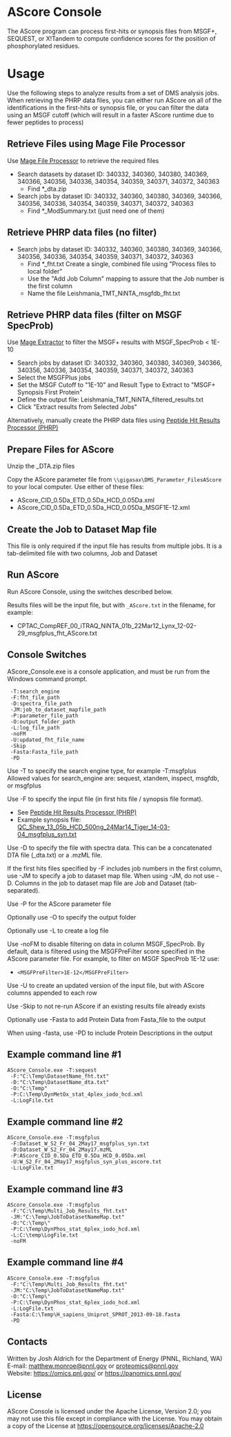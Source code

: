 # AScore Console

The AScore program can process first-hits or synopsis files from MSGF+, SEQUEST, or X!Tandem
to compute confidence scores for the position of phosphorylated residues.

# Usage

Use the following steps to analyze results from a set of DMS analysis jobs.
When retrieving the PHRP data files, you can either run AScore on all of the identifications in the first-hits or synopsis file,
or you can filter the data using an MSGF cutoff (which will result in a faster AScore runtime due to fewer peptides to process)

## Retrieve Files using Mage File Processor

Use [Mage File Processor](https://github.com/PNNL-Comp-Mass-Spec/Mage) to retrieve the required files
* Search datasets by dataset ID: 340332, 340360, 340380, 340369, 340366, 340356, 340336, 340354, 340359, 340371, 340372, 340363
  * Find *_dta.zip
* Search jobs by dataset ID: 340332, 340360, 340380, 340369, 340366, 340356, 340336, 340354, 340359, 340371, 340372, 340363
  * Find *_ModSummary.txt  (just need one of them)

## Retrieve PHRP data files (no filter)

* Search jobs by dataset ID: 340332, 340360, 340380, 340369, 340366, 340356, 340336, 340354, 340359, 340371, 340372, 340363
  * Find *_fht.txt
Create a single, combined file using "Process files to local folder"
  * Use the "Add Job Column" mapping to assure that the Job number is the first column 
  * Name the file Leishmania_TMT_NiNTA_msgfdb_fht.txt

## Retrieve PHRP data files (filter on MSGF SpecProb)

Use [Mage Extractor](https://github.com/PNNL-Comp-Mass-Spec/Mage) to filter the MSGF+ results with MSGF_SpecProb < 1E-10
* Search jobs by dataset ID: 340332, 340360, 340380, 340369, 340366, 340356, 340336, 340354, 340359, 340371, 340372, 340363
* Select the MSGFPlus jobs
* Set the MSGF Cutoff to "1E-10" and Result Type to Extract to "MSGF+ Synopsis First Protein"
* Define the output file: Leishmania_TMT_NiNTA_filtered_results.txt
* Click "Extract results from Selected Jobs"

Alternatively, manually create the PHRP data files using 
[Peptide Hit Results Processor (PHRP)](https://github.com/PNNL-Comp-Mass-Spec/PHRP)

## Prepare Files for AScore

Unzip the _DTA.zip files

Copy the AScore parameter file from `\\gigasax\DMS_Parameter_FilesAScore` to your local computer.
Use either of these files:
* AScore_CID_0.5Da_ETD_0.5Da_HCD_0.05Da.xml
* AScore_CID_0.5Da_ETD_0.5Da_HCD_0.05Da_MSGF1E-12.xml

## Create the Job to Dataset Map file

This file is only required if the input file has results from multiple jobs.
It is a tab-delimited file with two columns, Job and Dataset

## Run AScore

Run AScore Console, using the switches described below.

Results files will be the input file, but with `_AScore.txt` in the filename, for example:
* CPTAC_CompREF_00_iTRAQ_NiNTA_01b_22Mar12_Lynx_12-02-29_msgfplus_fht_AScore.txt

## Console Switches

AScore_Console.exe is a console application, and must be run from the Windows command prompt.

```
 -T:search_engine
 -F:fht_file_path
 -D:spectra_file_path
 -JM:job_to_dataset_mapfile_path
 -P:parameter_file_path
 -O:output_folder_path
 -L:log_file_path
 -noFM
 -U:updated_fht_file_name
 -Skip
 -Fasta:Fasta_file_path
 -PD
```

Use -T to specify the search engine type, for example -T:msgfplus\
Allowed values for search_engine are: sequest, xtandem, inspect, msgfdb, or msgfplus

Use -F to specify the input file (in first hits file / synopsis file format).
* See [Peptide Hit Results Processor (PHRP)](https://github.com/PNNL-Comp-Mass-Spec/PHRP)
* Example synopsis file: [QC_Shew_13_05b_HCD_500ng_24Mar14_Tiger_14-03-04_msgfplus_syn.txt](https://raw.githubusercontent.com/PNNL-Comp-Mass-Spec/PHRP/master/Data/MSGFPlus_Example/QC_Shew_13_05b_HCD_500ng_24Mar14_Tiger_14-03-04_msgfplus_syn.txt)

Use -D to specify the file with spectra data.  This can be a concatenated DTA file (_dta.txt) or a .mzML file.

If the first hits files specified by -F includes job numbers in the first column, use -JM to specify a job to dataset map file.
When using -JM, do not use -D.  Columns in the job to dataset map file are Job and Dataset (tab-separated).

Use -P for the AScore parameter file

Optionally use -O to specify the output folder

Optionally use -L to create a log file

Use -noFM to disable filtering on data in column MSGF_SpecProb. By default, data is filtered
using the MSGFPreFilter score specified in the AScore parameter file.  For example, to filter on MSGF SpecProb 1E-12 use:
* `<MSGFPreFilter>1E-12</MSGFPreFilter>`

Use -U to create an updated version of the input file, but with AScore columns appended to each row

Use -Skip to not re-run AScore if an existing results file already exists

Optionally use -Fasta to add Protein Data from Fasta_file to the output

When using -fasta, use -PD to include Protein Descriptions in the output

## Example command line #1
```
AScore_Console.exe -T:sequest
 -F:"C:\Temp\DatasetName_fht.txt"
 -D:"C:\Temp\DatasetName_dta.txt"
 -O:"C:\Temp"
 -P:C:\Temp\DynMetOx_stat_4plex_iodo_hcd.xml
 -L:LogFile.txt
```

## Example command line #2
```
AScore_Console.exe -T:msgfplus 
 -F:Dataset_W_S2_Fr_04_2May17_msgfplus_syn.txt 
 -D:Dataset_W_S2_Fr_04_2May17.mzML 
 -P:AScore_CID_0.5Da_ETD_0.5Da_HCD_0.05Da.xml 
 -U:W_S2_Fr_04_2May17_msgfplus_syn_plus_ascore.txt
 -L:LogFile.txt
```

## Example command line #3
```
AScore_Console.exe -T:msgfplus
 -F:"C:\Temp\Multi_Job_Results_fht.txt"
 -JM:"C:\Temp\JobToDatasetNameMap.txt"
 -O:"C:\Temp\"
 -P:C:\Temp\DynPhos_stat_6plex_iodo_hcd.xml
 -L:C:\temp\LogFile.txt
 -noFM
```

## Example command line #4
```
AScore_Console.exe -T:msgfplus
 -F:"C:\Temp\Multi_Job_Results_fht.txt"
 -JM:"C:\Temp\JobToDatasetNameMap.txt"
 -O:"C:\Temp\"
 -P:C:\Temp\DynPhos_stat_6plex_iodo_hcd.xml
 -L:LogFile.txt
 -Fasta:C:\Temp\H_sapiens_Uniprot_SPROT_2013-09-18.fasta
 -PD
```

## Contacts

Written by Josh Aldrich for the Department of Energy (PNNL, Richland, WA) \
E-mail: matthew.monroe@pnnl.gov or proteomics@pnnl.gov\
Website: https://omics.pnl.gov/ or https://panomics.pnnl.gov/

## License

AScore Console is licensed under the Apache License, Version 2.0; you may not use this 
file except in compliance with the License.  You may obtain a copy of the 
License at https://opensource.org/licenses/Apache-2.0
